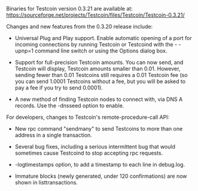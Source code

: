 Binaries for Testcoin version 0.3.21 are available at:
  https://sourceforge.net/projects/Testcoin/files/Testcoin/Testcoin-0.3.21/

Changes and new features from the 0.3.20 release include:

* Universal Plug and Play support.  Enable automatic opening of a port for incoming connections by running Testcoin or Testcoind with the - -upnp=1 command line switch or using the Options dialog box.

* Support for full-precision Testcoin amounts.  You can now send, and Testcoin will display, Testcoin amounts smaller than 0.01.  However, sending fewer than 0.01 Testcoins still requires a 0.01 Testcoin fee (so you can send 1.0001 Testcoins without a fee, but you will be asked to pay a fee if you try to send 0.0001).

* A new method of finding Testcoin nodes to connect with, via DNS A records. Use the -dnsseed option to enable.

For developers, changes to Testcoin's remote-procedure-call API:

* New rpc command "sendmany" to send Testcoins to more than one address in a single transaction.

* Several bug fixes, including a serious intermittent bug that would sometimes cause Testcoind to stop accepting rpc requests. 

* -logtimestamps option, to add a timestamp to each line in debug.log.

* Immature blocks (newly generated, under 120 confirmations) are now shown in listtransactions.
